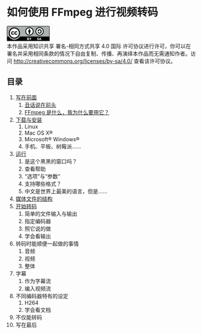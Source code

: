 # 如何使用 FFmpeg 进行视频转码

![CC-BY-SA](image/by-sa.png)  
本作品采用知识共享 署名-相同方式共享 4.0 国际 许可协议进行许可，你可以在署名并采用相同条款的情况下自由复制、传播、再演绎本作品而无需通知作者。访问 <http://creativecommons.org/licenses/by-sa/4.0/> 查看该许可协议。

## 目录
1.	[写在前面](01-write-in-front.md)
	1.	[丑话说在前头](01-write-in-front.md#丑话说在前头)
	2.	[FFmpeg 是什么，我为什么要用它？](01-write-in-front.md#ffmpeg-是什么我为什么要用它)
2.	[下载与安装](02-download-and-install.md)
	1.	Linux
	2.	Mac OS X&reg;
	3.	Microsoft&reg; Windows&reg;
	4.	手机、平板、树莓派……
3.	[运行](03-execute.md)
	1.	是这个黑黑的窗口吗？
	2.	查看帮助
	3.	“选项”与“参数”
	4.	支持哪些格式？
	5.	中文是世界上最美的语言，但是……
4.	[媒体文件的结构](04-media-file-structure.md)
5.	[开始转码](05-start-converting.md)
	1.	简单的文件输入与输出
	2.	指定编码器
	3.	照它说的做
	4.	学会看输出
6.	转码时能顺便一起做的事情
	1.	音频
	2.	视频
	3.	整体
7.	字幕
	1.	作为字幕流
	2.	编入视频流
8.	不同编码器特有的设定
	1.	H264
	2.	学会看文档
9.	不仅能转码
10.	写在最后
